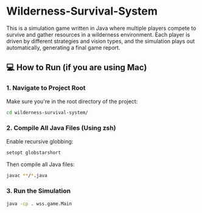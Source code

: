 # Wilderness-Survival-System


This is a simulation game written in Java where multiple players compete to survive and gather resources in a wilderness environment. 
Each player is driven by different strategies and vision types, and the simulation plays out automatically, generating a final game report.

## 💻 How to Run (if you are using Mac)

### 1. Navigate to Project Root
Make sure you're in the root directory of the project:

```bash
cd wilderness-survival-system/
```

### 2. Compile All Java Files (Using zsh)

Enable recursive globbing:

```bash
setopt globstarshort
```

Then compile all Java files:

```bash
javac **/*.java
```

### 3. Run the Simulation


```bash
java -cp . wss.game.Main
```
